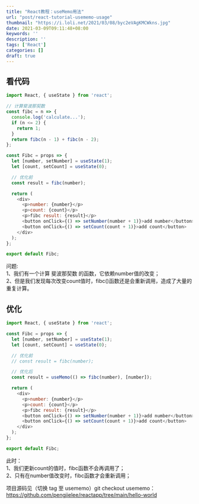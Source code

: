 ```yaml
---
title: "React教程：useMemo用法"
url: "post/react-tutorial-usememo-usage"
thumbnail: "https://i.loli.net/2021/03/08/byc2eVAgKMCWkns.jpg"
date: 2021-03-09T09:11:48+08:00
keywords: ''
description: ''
tags: ['React']
categories: []
draft: true
---
```



## 看代码  

```javascript
import React, { useState } from 'react';

// 计算斐波那契数
const fibc = n => {
  console.log('calculate...');
  if (n <= 2) {
    return 1;
  }
  return fibc(n - 1) + fibc(n - 2);
};

const Fibc = props => {
  let [number, setNumber] = useState(1);
  let [count, setCount] = useState(0);

  // 优化前
  const result = fibc(number);

  return (
    <div>
      <p>number: {number}</p>
      <p>count: {count}</p>
      <p>fibc result: {result}</p>
      <button onClick={() => setNumber(number + 1)}>add number</button>
      <button onClick={() => setCount(count + 1)}>add count</button>
    </div>
  );
};

export default Fibc;
```

问题:   
1、我们有一个计算 斐波那契数 的函数，它依赖number值的改变；  
2、但是我们发现每次改变count值时，fibc()函数还是会重新调用，造成了大量的重复计算。


## 优化 

```javascript 
import React, { useState } from 'react';

const Fibc = props => {
  let [number, setNumber] = useState(1);
  let [count, setCount] = useState(0);

  // 优化前
  // const result = fibc(number);

  // 优化后
  const result = useMemo(() => fibc(number), [number]);

  return (
    <div>
      <p>number: {number}</p>
      <p>count: {count}</p>
      <p>fibc result: {result}</p>
      <button onClick={() => setNumber(number + 1)}>add number</button>
      <button onClick={() => setCount(count + 1)}>add count</button>
    </div>
  );
};

export default Fibc;
```

此时：   
1、我们更新count的值时，fibc函数不会再调用了；  
2、只有在number值改变时，fibc函数才会重新调用；    


项目源码见（切换 tag 至 usememo）git checkout usememo： https://github.com/pengjielee/reactapp/tree/main/hello-world  